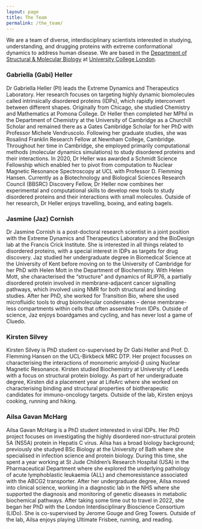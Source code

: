 ```yaml
---
layout: page
title: The Team
permalink: /the_team/
---
```


We are a team of diverse, interdisciplinary scientists interested in studying, understanding, and drugging proteins with extreme conformational dynamics to address human disease. We are based in the [Department of Structural & Molecular Biology](https://www.ucl.ac.uk/biosciences/structural-and-molecular-biology) at [University College London](https://www.ucl.ac.uk).

### Gabriella (Gabi) Heller
Dr Gabriella Heller (PI) leads the Extreme Dynamics and Therapeutics Laboratory. Her research focuses on targeting highly dynamic biomolecules called intrinsically disordered proteins (IDPs), which rapidly interconvert between different shapes. Originally from Chicago, she studied Chemistry and Mathematics at Pomona College. Dr Heller then completed her MPhil in the Department of Chemistry at the University of Cambridge as a Churchill Scholar and remained there as a Gates Cambridge Scholar for her PhD with Professor Michele Vendruscolo. Following her graduate studies, she was Rosalind Franklin Research Fellow at Newnham College, Cambridge. Throughout her time in Cambridge, she employed primarily computational methods (molecular dynamics simulations) to study disordered proteins and their interactions. In 2020, Dr Heller was awarded a Schmidt Science Fellowship which enabled her to pivot from computation to Nuclear Magnetic Resonance Spectroscopy at UCL with Professor D. Flemming Hansen. Currently as a Biotechnology and Biological Sciences Research Council (BBSRC) Discovery Fellow, Dr Heller now combines her experimental and computational skills to develop new tools to study disordered proteins and their interactions with small molecules. Outside of her research, Dr Heller enjoys travelling, boxing, and eating bagels.

### Jasmine (Jaz) Cornish
Dr Jasmine Cornish is a post-doctoral research scientist in a joint position with the Extreme Dynamics and Therapeutics Laboratory and the BioDesign lab at the Francis Crick Institute. She is interested in all things related to disordered proteins, with a special interest in IDPs as targets for drug discovery. Jaz studied her undergraduate degree in Biomedical Science at the University of Kent before moving on to the University of Cambridge for her PhD with Helen Mott in the Department of Biochemistry. With Helen Mott, she characterised the “structure” and dynamics of RLIP76, a partially disordered protein involved in membrane-adjacent cancer signalling pathways, which involved using NMR for both structural and binding studies. After her PhD, she worked for Transition Bio, where she used microfluidic tools to drug biomolecular condensates – dense membrane-less compartments within cells that often assemble from IDPs. Outside of science, Jaz enjoys boardgames and cycling, and has never lost a game of Cluedo.

### Kirsten Silvey
Kirsten Silvey is PhD student co-supervised by Dr Gabi Heller and Prof. D. Flemming Hansen on the UCL-Birkbeck MRC DTP. Her project focusses on characterising the interactions of monomeric amyloid-β using Nuclear Magnetic Resonance. Kirsten studied Biochemistry at University of Leeds with a focus on structural protein biology. As part of her undergraduate degree, Kirsten did a placement year at LifeArc where she worked on characterising binding and structural properties of biotherapeutic candidates for immuno-oncology targets. Outside of the lab, Kirsten enjoys cooking, running and hiking.


### Ailsa Gavan McHarg
Ailsa Gavan McHarg is a PhD student interested in viral IDPs. Her PhD project focuses on investigating the highly disordered non-structural protein 5A (NS5A) protein in Hepatis C virus. Ailsa has a broad biology background; previously she studyed BSc Biology at the University of Bath where she specialised in infection science and protein biology. During this time, she spent a year working at St Jude Children’s Research Hospital (USA) in the Pharmaceutical Department where she explored the underlying pathology of acute lymphoblastic leukaemia (ALL) and chemoresistance associated with the ABCG2 transporter. After her undergraduate degree, Ailsa moved into clinical science, working in a diagnostic lab in the NHS where she supported the diagnosis and monitoring of genetic diseases in metabolic biochemical pathways. After taking some time out to travel in 2022, she began her PhD with the London Interdisciplinary Bioscience Consortium (LIDo). She is co-supervised by Jerome Gouge and Greg Towers. Outside of the lab, Ailsa enjoys playing Ultimate Frisbee, running, and reading. 
